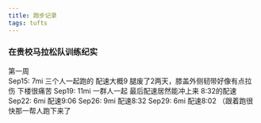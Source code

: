 ```yaml
---
title: 跑步记录
tags: tufts
---
```


### 在贵校马拉松队训练纪实

<!--more-->

第一周  
Sep15: 7mi 三个人一起跑的 配速大概9 腿废了2两天，膝盖外侧韧带好像有点拉伤 下楼很痛苦
Sep19: 11mi 一群人一起 最后配速居然能冲上来 8:32的配速  
Sep22: 6mi 配速9:06
Sep26: 9mi 配速8:32
Sep29: 6mi 配速8:02 （跟着跑很快那一帮人跑下来了
